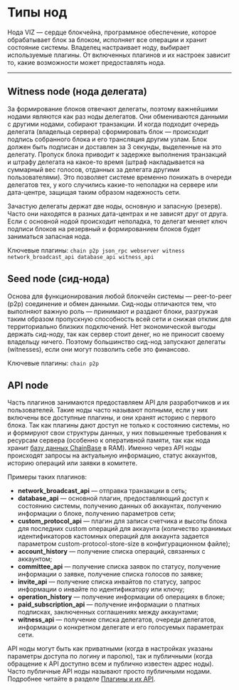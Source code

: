 # Типы нод

Нода VIZ — сердце блокчейна, программное обеспечение, которое обрабатывает блок за блоком, исполняет все операции и хранит состояние системы. Владелец настраивает ноду, выбирает используемые плагины. От включенных плагинов и их настроек зависит то, какие возможности может предоставлять нода.

***

## Witness node (нода делегата)

За формирование блоков отвечают делегаты, поэтому важнейшими нодами являются как раз ноды делегатов. Они обмениваются данными с другими нодами, собирают транзакции. И когда подходит очередь делегата (владельца сервера) сформировать блок — происходит подпись собранного блока и его трансляция другим узлам. Блок должен быть подписан и доставлен за 3 секунды, выделенные на это делегату. Пропуск блока приводит к задержке выполнения транзакций и штрафу делегата на какое-то время (штраф накладывается на суммарный вес голосов, отданных за делегата другими пользователями). Это позволяет системе временно понижать в очереди делегатов тех, у кого случились какие-то неполадки на сервере или дата-центре, защищая таким образом надежность сети.

Зачастую делегаты держат две ноды, основную и запасную (резерв). Часто они находятся в разных дата-центрах и не зависят друг от друга. Если с основной нодой происходит неполадка, то делегат меняет ключ подписи блоков на резервный и формированием блоков будет заниматься запасная нода.

Ключевые плагины: `chain p2p json_rpc webserver witness network_broadcast_api database_api witness_api`

## Seed node (сид-нода)

Основа для функционирования любой блокчейн системы — peer-to-peer (p2p) соединение и обмен данными. Сид-ноды отличаются тем, что выполняют важную роль — принимают и раздают блоки, разгружая таким образом пропускную способность всей сети и снижая отклик для территориально близких подключений. Нет экономической выгоды держать сид-ноду, так как сервер стоит денег, но не приносит своему владельцу ничего. Поэтому большинство сид-нод запускают делегаты (witnesses), если они могут позволить себе это финансово.

Ключевые плагины: `chain p2p`

## API node

Часть плагинов занимаются предоставляем API для разработчиков и их пользователей. Такие ноды часто называют полными, если у них включены все доступные плагины, и они хранят историю с первого блока. Так как плагины дают доступ не только к состоянию системы, но и формируют свои структуры данных, у них повышенные требования к ресурсам сервера (особенно к оперативной памяти, так как нода хранит [базу данных ChainBase](https://github.com/VIZ-Blockchain/chainbase/tree/c8c527e56740857e29656eee4ba9f88c63063a1b) в RAM). Именно через API ноды происходят запросы на актуальную информацию, статус аккаунтов, историю операций или заявки в комитете.

Примеры таких плагинов:
 - **network_broadcast_api** — отправка транзакции в сеть;
 - **database_api** — основной плагин, предоставляющий доступ к состоянию системы, получению данных об аккаунтах, получению информации о блоке, получению параметров сети;
 - **custom_protocol_api** — плагин для записи счетчика и высоты блока для последних custom операций для аккаунта (количество хранимых идентификаторов кастомных операций для аккаунта задается параметром custom-protocol-store-size в конфигурационном файле);
 - **account_history** — получение списка операций, связанных с аккаунтом;
 - **committee_api** — получение списка заявок по статусу, получение информации о заявке, получение списка голосов по заявке;
 - **invite_api** — получение списка инвайтов по статусу, запрос информации о инвайте по идентификатору или ключу;
 - **operation_history** — получение информации об операциях в блоке;
 - **paid_subscription_api** — получение информации о платных подписках, заключенных соглашениях между аккаунтами;
 - **witness_api** — получение списка делегатов, очереди делегатов, информации о конкретном делегате и его голосуемых параметрах сети.

API ноды могут быть как приватными (когда в настройках указаны параметры доступа по логину и паролю), так и публичными (когда обращение к API доступно всем и публично известен адрес ноды). Часто публичные API ноды называют просто публичными нодами. Подробнее читайте в разделе [Плагины и их API](plugins-api.md).
